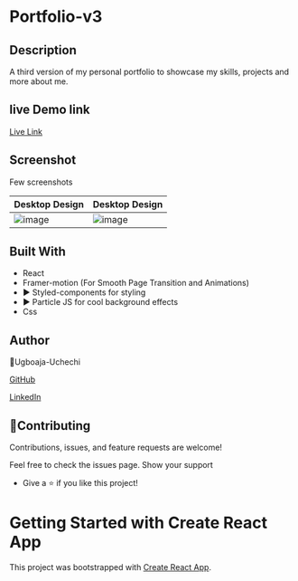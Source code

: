  # Portfolio-v3
 
 ## Description
 
 A third version of my personal portfolio to showcase my skills, projects and more about me.

## live Demo link

[Live Link](https://tired-coder.vercel.app/)

## Screenshot
Few screenshots

Desktop Design | Desktop Design
------------- | -------------
![image](https://user-images.githubusercontent.com/74814780/183269051-aa5ab3f6-7f34-40df-bcd7-685e40ddcdcc.png)  |  ![image](https://user-images.githubusercontent.com/74814780/183269065-daec6780-bb38-47de-89c8-57e92186bcec.png)

## Built With

- React
- Framer-motion (For Smooth Page Transition and Animations)
- ▶️ Styled-components for styling
- ▶️ Particle JS for cool background effects
- Css

## Author

👤Ugboaja-Uchechi

[GitHub](https://github.com/Ugboaja-Uchechi)

[LinkedIn](https://www.linkedin.com/in/stephanie-ugboaja)

## 🤝Contributing

Contributions, issues, and feature requests are welcome!

Feel free to check the issues page. Show your support

- Give a ⭐️ if you like this project!

# Getting Started with Create React App

This project was bootstrapped with [Create React App](https://github.com/facebook/create-react-app).
